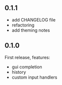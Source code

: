 ## 0.1.1
* add CHANGELOG file
* refactoring
* add theming notes

## 0.1.0
First release, features:
* gui completion
* history
* custom input handlers